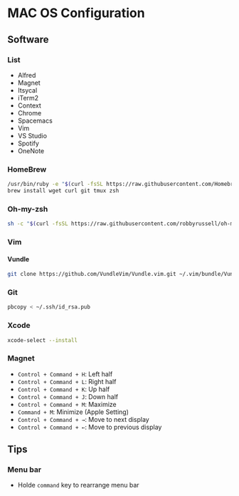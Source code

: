# MAC OS Configuration

## Software
### List
- Alfred
- Magnet
- Itsycal
- iTerm2
- Context
- Chrome
- Spacemacs
- Vim
- VS Studio
- Spotify
- OneNote

### HomeBrew
```bash
/usr/bin/ruby -e "$(curl -fsSL https://raw.githubusercontent.com/Homebrew/install/master/install)"
brew install wget curl git tmux zsh
```

### Oh-my-zsh
```bash
sh -c "$(curl -fsSL https://raw.githubusercontent.com/robbyrussell/oh-my-zsh/master/tools/install.sh)"
```
### Vim
#### Vundle
```bash
git clone https://github.com/VundleVim/Vundle.vim.git ~/.vim/bundle/Vundle.vim
```

### Git
```bash
pbcopy < ~/.ssh/id_rsa.pub
```

### Xcode
```bash
xcode-select --install
```

### Magnet
- `Control + Command + H`: Left half
- `Control + Command + L`: Right half
- `Control + Command + K`: Up half
- `Control + Command + J`: Down half
- `Control + Command + M`: Maximize
- `Command + M`: Minimize (Apple Setting) 
- `Control + Command + →`: Move to next display
- `Control + Command + ←`: Move to previous display


## Tips
### Menu bar
- Holde `command` key to rearrange menu bar
